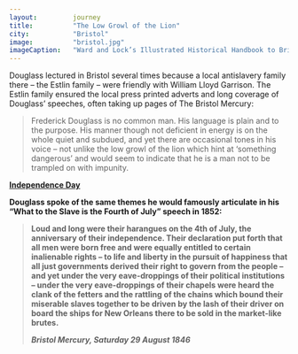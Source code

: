 ```yaml
---
layout: 		journey
title: 			"The Low Growl of the Lion"
city:			"Bristol"
image: 			"bristol.jpg"
imageCaption: 	"Ward and Lock’s Illustrated Historical Handbook to Bristol Cathedral, 1891, British Library Flickr"
---
```


Douglass lectured in Bristol several times because a local antislavery family there – the Estlin family – were friendly with William Lloyd Garrison. The Estlin family ensured the local press printed adverts and long coverage of Douglass’ speeches, often taking up pages of The Bristol Mercury: 

>Frederick Douglass is no common man. His language is plain and to the purpose. His manner though not deficient in energy is on the whole quiet and subdued, and yet there are occasional tones in his voice – not unlike the low growl of the lion which hint at ‘something dangerous’ and would seem to indicate that he is a man not to be trampled on with impunity.

<b><u>Independence Day </u>

Douglass spoke of the same themes he would famously articulate in his “What to the Slave is the Fourth of July” speech in 1852:

>Loud and long were their harangues on the 4th of July, the anniversary of their independence. Their declaration put forth that all men were born free and were equally entitled to certain inalienable rights – to life and liberty in the pursuit of happiness that all just governments derived their right to govern from the people – and yet under the very eave-droppings of their political institutions – under the very eave-droppings of their chapels were heard the clank of the fetters and the rattling of the chains which bound their miserable slaves together to be driven by the lash of their driver on board the ships for New Orleans there to be sold in the market-like brutes.
> <footer><cite>Bristol Mercury, Saturday 29 August 1846</cite></footer>

